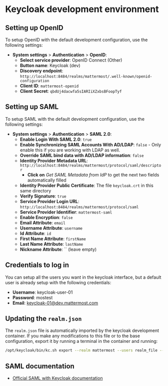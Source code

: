 # Keycloak development environment

## Setting up OpenID

To setup OpenID with the default development configuration, use the following settings:

- **System settings** > **Authentication** > **OpenID**:
  - **Select service provider**: OpenID Connect (Other)
  - **Button name**: Keycloak (dev)
  - **Discovery endpoint**: `http://localhost:8484/realms/mattermost/.well-known/openid-configuration`
  - **Client ID**: `mattermost-openid`
  - **Client Secret**: `qbdUj4dacwfa5sIARIiXZxbsBFoopTyf`

## Setting up SAML

To setup SAML with the default development configuration, use the following settings:

- **System settings** > **Authentication** > **SAML 2.0**:
  - **Enable Login With SAML 2.0**: `true`
  - **Enable Synchronizing SAML Accounts With AD/LDAP**: `false`
        - Only enable this if you are working with LDAP as well.
  - **Override SAML bind data with AD/LDAP information**: `false`
  - **Identity Provider Metadata URL**: `http://localhost:8484/realms/mattermost/protocol/saml/descriptor`
    - **Click on** _Get SAML Metadata from IdP_ to get the next two fields automatically filled
  - **Identity Provider Public Certificate**: The file `keycloak.crt` in this same directory
  - **Verify Signature**: `true`
  - **Service Provider Login URL**: `http://localhost:8484/realms/mattermost/protocol/saml`
  - **Service Provider Identifier**: `mattermost-saml`
  - **Enable Encryption**: `false`
  - **Email Attribute**: `email`
  - **Username Attribute**: `username`
  - **Id Attribute**: `id`
  - **First Name Attribute**: `firstName`
  - **Last Name Attribute**: `lastName`
  - **Nickname Attribute**: `` (leave empty)

## Credentials to log in

You can setup all the users you want in the keycloak interface, but a default user is already setup with the following credentials:

- **Username**: keycloak-user-01
- **Password**: mostest
- **Email**: keycloak-01@dev.mattermost.com

## Updating the `realm.json`

The `realm.json` file is automatically imported by the keycloak development container. If you make any modifications to this file or to the base configuration, export it by running a terminal in the container and running:

```bash
/opt/keycloak/bin/kc.sh export --realm mattermost --users realm_file --file /opt/keycloak/data/import/realm.json
```

## SAML documentation

- [Official SAML with Keycloak documentation](https://docs.mattermost.com/onboard/sso-saml-keycloak.html)
